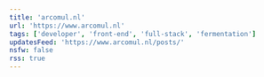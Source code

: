 ```yaml
---
title: 'arcomul.nl'
url: 'https://www.arcomul.nl'
tags: ['developer', 'front-end', 'full-stack', 'fermentation']
updatesFeed: 'https://www.arcomul.nl/posts/'
nsfw: false
rss: true
---
```

